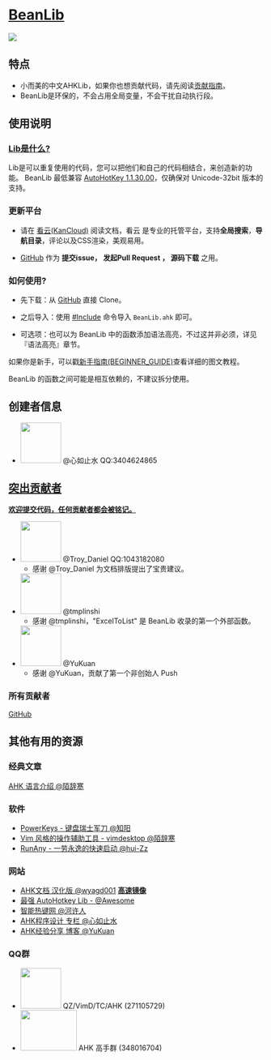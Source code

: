 # [BeanLib](https://www.kancloud.cn/xrvu_zen/ahk_lib/902301)

![](https://raw.githubusercontent.com/Oilj/GitHubPictureBed/master/%E5%B0%8F%E8%80%8C%E7%BE%8E%E7%9A%84%E4%B8%AD%E6%96%87AHKLib%E6%A8%AA%E5%B9%85_BeanLib.png)

## 特点

- 小而美的中文AHKLib，如果你也想贡献代码，请先阅读[贡献指南](https://www.kancloud.cn/xrvu_zen/ahk_lib/901895)。
- BeanLib是环保的，不会占用全局变量，不会干扰自动执行段。

## 使用说明

### [Lib是什么?](https://wyagd001.github.io/zh-cn/docs/Functions.htm#include)

Lib是可以重复使用的代码，您可以把他们和自己的代码相结合，来创造新的功能。
BeanLib 最低兼容  [AutoHotKey 1.1.30.00](https://wyagd001.github.io/zh-cn/docs/AHKL_ChangeLog.htm)，仅确保对 Unicode-32bit 版本的支持。

### 更新平台

- 请在 [看云(KanCloud)](https://www.kancloud.cn/xrvu_zen/ahk_lib/902301)  阅读文档，看云 是专业的托管平台，支持**全局搜索**，**导航目录**，评论以及CSS渲染，美观易用。

- [GitHub](https://github.com/Oilj/BeanLib)  作为 **提交issue， 发起Pull Request ， 源码下载** 之用。


### 如何使用?

- 先下载：从 [GitHub](https://github.com/Oilj/BeanLib) 直接 Clone。

- 之后导入：使用 [#Include](https://wyagd001.github.io/zh-cn/docs/Functions.htm#include) 命令导入 `BeanLib.ahk` 即可。

- 可选项：也可以为 BeanLib 中的函数添加语法高亮，不过这并非必须，详见『语法高亮』章节。

如果你是新手，可以戳[新手指南(BEGINNER_GUIDE)](%E6%96%B0%E6%89%8B%E6%8C%87%E5%8D%97(BEGINNER_GUIDE).md)查看详细的图文教程。

BeanLib 的函数之间可能是相互依赖的，不建议拆分使用。


## 创建者信息

- <img src="https://upload-images.jianshu.io/upload_images/14875935-319e198e74b0496c.jpg?imageMogr2/auto-orient/strip%7CimageView2/2/w/1240" height="80px" width="80px" >   @心如止水 QQ:3404624865 


## <span id="JumpTIGX">[突出贡献者](#JumpTIGX)</span>

[**欢迎提交代码，任何贡献者都会被铭记。**](https://www.kancloud.cn/xrvu_zen/ahk_lib/902952)

- <img src="https://raw.githubusercontent.com/Oilj/GitHubPictureBed/master/Troy_Daniel.png" height="80px" width="80px" >   @Troy_Daniel QQ:1043182080
  - 感谢 @Troy_Daniel 为文档排版提出了宝贵建议。
- <img src="https://raw.githubusercontent.com/Oilj/GitHubPictureBed/master/%E7%AC%AC%E4%B8%80%E4%B8%AA20190114092615.png" height="80px" width="80px" >   @tmplinshi
  - 感谢 @tmplinshi，"ExcelToList" 是 BeanLib 收录的第一个外部函数。
- <img src="https://github.com/Oilj/GitHubPictureBed/raw/master/YKYuan20190114084726.png" height="80px" width="80px" >   @YuKuan
  - 感谢 @YuKuan，贡献了第一个非创始人 Push
### 所有贡献者

[GitHub](https://github.com/Oilj/BeanLib/graphs/contributors) 


## 其他有用的资源

### 经典文章

[AHK 语言介绍 @陌辞寒](https://segmentfault.com/a/1190000005006771)

### 软件
- [PowerKeys - 键盘瑞士军刀 @知阳](https://powerkeys.github.io/)
- [Vim 风格的操作辅助工具 - vimdesktop @陌辞寒](https://github.com/goreliu/vimdesktop)
- [RunAny - 一劳永逸的快速启动 @hui-Zz](https://github.com/hui-Zz/RunAny)

### 网站
- [AHK文档 汉化版 @wyagd001](https://wyagd001.github.io/zh-cn/docs/AutoHotkey.htm)  [**高速镜像**](http://xrvu_zen.gitee.io/wyagd001.github.io/docs/AutoHotkey.htm)
- [最强 AutoHotkey Lib - @Awesome](https://github.com/ahkscript/awesome-AutoHotkey) 
- [智能热键网 @河许人](https://www.autoahk.com/)
- [AHK程序设计 专栏 @心如止水](https://segmentfault.com/blog/ahkprogramdesign)
- [AHK经验分享 博客 @YuKuan](https://blog.csdn.net/liuyukuan)

### QQ群
- <img src="https://raw.githubusercontent.com/Oilj/GitHubPictureBed/master/QZ_Q%E7%BE%A4.png" height="80px" width="80px" > QZ/VimD/TC/AHK (271105729)   
- <img src="https://raw.githubusercontent.com/Oilj/GitHubPictureBed/master/AHK%E9%AB%98%E6%89%8B%E7%BE%A4_20190106112323.png" height="80px" width="111px" > AHK 高手群 (348016704)   
